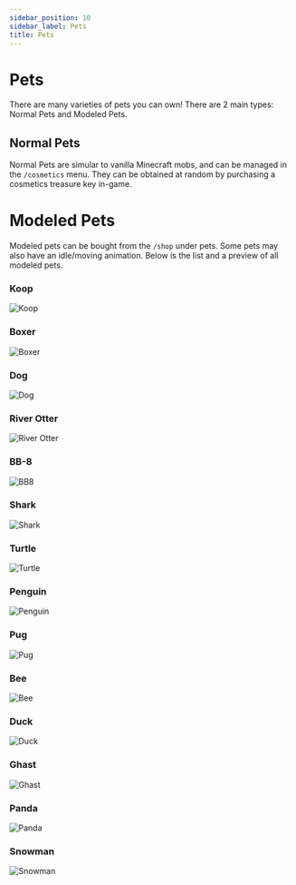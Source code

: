 ```yaml
---
sidebar_position: 10
sidebar_label: Pets
title: Pets
---
```


# Pets
There are many varieties of pets you can own! There are 2 main types: Normal Pets and Modeled Pets.

## Normal Pets
Normal Pets are simular to vanilla Minecraft mobs, and can be managed in the `/cosmetics` menu. They can be obtained at random by purchasing a cosmetics treasure key in-game.

# Modeled Pets
Modeled pets can be bought from the `/shop` under pets. Some pets may also have an idle/moving animation. Below is the list and a preview of all modeled pets.

### Koop
![Koop](./img/pets/koop.png)

### Boxer
![Boxer](./img/pets/boxer.png)

### Dog
![Dog](./img/pets/dog.png)

### River Otter
![River Otter](./img/pets/riverotter.png)

### BB-8
![BB8](./img/pets/bb8.png)

### Shark
![Shark](./img/pets/shark.png)

### Turtle
![Turtle](./img/pets/turtle.png)

### Penguin
![Penguin](./img/pets/penguin.png)

### Pug
![Pug](./img/pets/pug.png)

### Bee
![Bee](./img/pets/bee.png)

### Duck
![Duck](./img/pets/duck.png)

### Ghast
![Ghast](./img/pets/ghast.png)

### Panda
![Panda](./img/pets/panda.png)

### Snowman
![Snowman](./img/pets/snowman.png)